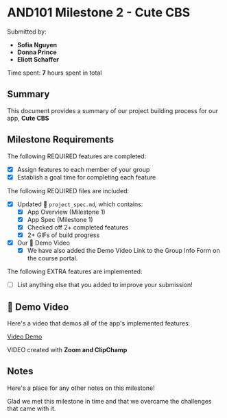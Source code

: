<!-- (This is a comment) INSTRUCTIONS: Go through this page and fill out any **bolded** entries with their correct values.-->

# AND101 Milestone 2 - **Cute CBS**

Submitted by:
- **Sofia Nguyen**
- **Donna Prince**
- **Eliott Schaffer**

Time spent: **7** hours spent in total

## Summary

This document provides a summary of our project building process for our app, **Cute CBS**

## Milestone Requirements

The following REQUIRED features are completed:

- [X] Assign features to each member of your group
- [X] Establish a goal time for completing each feature

The following REQUIRED files are included:

- [X] Updated 📄 `project_spec.md`, which contains:
  - [X] App Overview (Milestone 1)
  - [X] App Spec (Milestone 1)
  - [X] Checked off 2+ completed features
  - [X] 2+ GIFs of build progress

- [X] Our 🎥 Demo Video
  - [X] We have also added the Demo Video Link to the Group Info Form on the course portal.

The following EXTRA features are implemented:

- [ ] List anything else that you added to improve your submission!

## 🎥 Demo Video

Here's a video that demos all of the app's implemented features:

[Video Demo](https://www.youtube.com/watch?v=71PB3-1eqXI)

VIDEO created with **Zoom and ClipChamp**

## Notes

Here's a place for any other notes on this milestone!

Glad we met this milestone in time and that we overcame the challenges that came with it.

